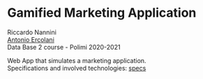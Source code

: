 # Gamified Marketing Application 
Riccardo Nannini<br/>
[Antonio Ercolani](https://github.com/antonio-ercolani)<br/>
Data Base 2 course - Polimi 2020-2021

Web App that simulates a marketing application.
<br/>Specifications and involved technologies: [specs](https://github.com/antonio-ercolani/Gamified-Marketing-Application/blob/main/Project%20Specifications.pdf)

